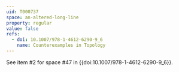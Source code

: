 ```yaml
---
uid: T000737
space: an-altered-long-line
property: regular
value: false
refs:
  - doi: 10.1007/978-1-4612-6290-9_6
    name: Counterexamples in Topology
---
```

See item #2 for space #47 in {{doi:10.1007/978-1-4612-6290-9_6}}.
